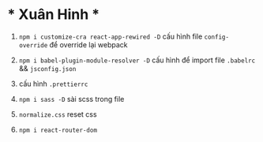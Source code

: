 # * Xuân Hinh *

1. `npm i customize-cra react-app-rewired -D`
   cấu hình file `config-override` để override lại webpack 
   
2. `npm i babel-plugin-module-resolver -D`
   cấu hình để import file `.babelrc` && `jsconfig.json`
   
3. cấu hình `.prettierrc`

4. `npm i sass -D`
   sài scss trong file

5. `normalize.css` 
   reset css
   
6. `npm i react-router-dom`